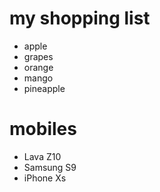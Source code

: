 # my shopping list

- apple
- grapes
- orange
- mango
- pineapple

# mobiles
- Lava Z10
- Samsung S9
- iPhone Xs
